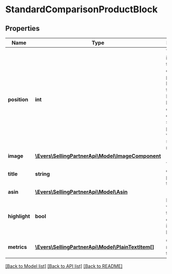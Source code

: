 # StandardComparisonProductBlock

## Properties
Name | Type | Description | Notes
------------ | ------------- | ------------- | -------------
**position** | **int** | The rank or index of this comparison product block within the module. Different blocks cannot occupy the same position within a single module. | 
**image** | [**\Evers\SellingPartnerApi\Model\ImageComponent**](ImageComponent.md) |  | [optional] 
**title** | **string** | The comparison product title. | [optional] 
**asin** | [**\Evers\SellingPartnerApi\Model\Asin**](Asin.md) |  | [optional] 
**highlight** | **bool** | Determines whether this block of content is visually highlighted. | [optional] 
**metrics** | [**\Evers\SellingPartnerApi\Model\PlainTextItem[]**](PlainTextItem.md) | Comparison metrics for the product. | [optional] 

[[Back to Model list]](../README.md#documentation-for-models) [[Back to API list]](../README.md#documentation-for-api-endpoints) [[Back to README]](../README.md)


